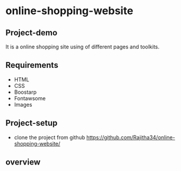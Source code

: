 # online-shopping-website

## Project-demo
It is a online shopping site using of different pages and toolkits.

## Requirements
* HTML
* CSS
* Boostarp
* Fontawsome
* Images

## Project-setup
* clone the project from github https://github.com/Rajitha34/online-shopping-website/

## overview
